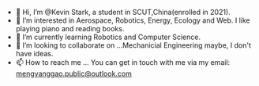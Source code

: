 - 👋 Hi, I’m @Kevin Stark, a student in SCUT,China(enrolled in 2021).
- 👀 I’m interested in Aerospace, Robotics, Energy, Ecology and Web. I like playing piano and reading books.
- 🌱 I’m currently learning Robotics and Computer Science.
- 💞️ I’m looking to collaborate on ...Mechanicial Engineering maybe, I don't have ideas.
- 📫 How to reach me ... You can get in touch with me via my email: mengyanggao.public@outlook.com

<!---
KevinCattt/KevinCattt is a ✨ special ✨ repository because its `README.md` (this file) appears on your GitHub profile.
You can click the Preview link to take a look at your changes.
--->
